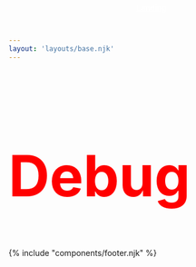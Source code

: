 ```yaml
---
layout: 'layouts/base.njk'
---
```


<div class="c-large">
  <h1 style="font-size:100px; color:red;">Debug</h1>
  <a style="position:fixed; left:50%; transform:translateX(-50%); top:5px; color:white" href="/">Landing</a>
  {% include "components/footer.njk" %}
</div>
